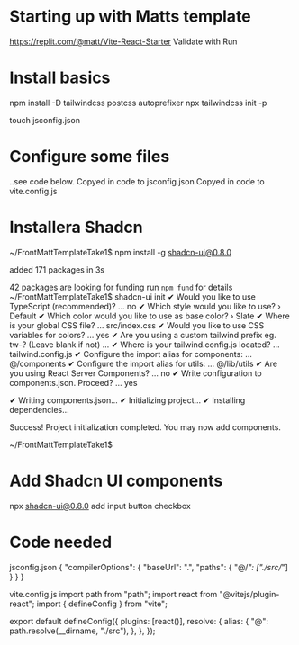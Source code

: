 # Starting up with Matts template
https://replit.com/@matt/Vite-React-Starter
Validate with Run

# Install basics
npm install -D tailwindcss postcss autoprefixer
npx tailwindcss init -p

touch jsconfig.json

# Configure some files
..see code below. 
Copyed in code to jsconfig.json
Copyed in code to vite.config.js

# Installera Shadcn
~/FrontMattTemplateTake1$ npm install -g shadcn-ui@0.8.0

added 171 packages in 3s

42 packages are looking for funding
  run `npm fund` for details
~/FrontMattTemplateTake1$ shadcn-ui init
✔ Would you like to use TypeScript (recommended)? … no
✔ Which style would you like to use? › Default
✔ Which color would you like to use as base color? › Slate
✔ Where is your global CSS file? … src/index.css
✔ Would you like to use CSS variables for colors? … yes
✔ Are you using a custom tailwind prefix eg. tw-? (Leave blank if not) … 
✔ Where is your tailwind.config.js located? … tailwind.config.js
✔ Configure the import alias for components: … @/components
✔ Configure the import alias for utils: … @/lib/utils
✔ Are you using React Server Components? … no
✔ Write configuration to components.json. Proceed? … yes

✔ Writing components.json...
✔ Initializing project...
✔ Installing dependencies...

Success! Project initialization completed. You may now add components.

~/FrontMattTemplateTake1$ 

# Add Shadcn UI components
npx shadcn-ui@0.8.0 add input button checkbox



# Code needed
jsconfig.json
{
  "compilerOptions": {
    "baseUrl": ".",
    "paths": {
      "@/*": ["./src/*"]
    }
  }
}

vite.config.js
import path from "path";
import react from "@vitejs/plugin-react";
import { defineConfig } from "vite";

export default defineConfig({
  plugins: [react()],
  resolve: {
    alias: {
      "@": path.resolve(__dirname, "./src"),
    },
  },
});